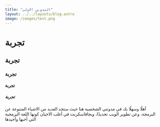 ```yaml
---
title: "التدوين الاولى"
layout: ../../layouts/blog.astro
image: /images/test.png
---
```

# تجربة
## تجربة
### تجربة
#### تجربة
##### تجربة
أهلًا وسهلًا بك في مدونتي الشخصية هنا حيث ستجد العديد من الاشياء المتنوعة عن البرمجة، وعن تطوير الويب تحديدًا، وبجافاسكربت في أغلب الاحيان كونها اللغة البرمجية التي أحبها وأجيدها